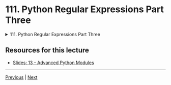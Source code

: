 # 111. Python Regular Expressions Part Three

<details>
  <summary> 111. Python Regular Expressions Part Three </summary>

-   [Notebook: 05-Overview-of-Regular-Expressions.ipynb](https://github.com/BloomTech-DS/Complete-Python-3-Bootcamp/blob/master/12-Advanced%20Python%20Modules/05-Overview-of-Regular-Expressions.ipynb)

-   [Codebase: 05_regular_expressions.py](../../../codebase/python-camp/12-Advanced-Python-Modules/05_regular_expressions.py)

</details> 


## Resources for this lecture

-   [Slides: 13 - Advanced Python Modules](https://docs.google.com/presentation/d/1I7VA4ImWpR-8Pg6jvDHx_SdbyLae6gQ-5RqhIUxEzek/edit#slide=id.p)



---

[Previous](./110_Python-Regular-Expressions-Part-Two.md) | [Next](./112_Timing-Your-Python-Code.md)
